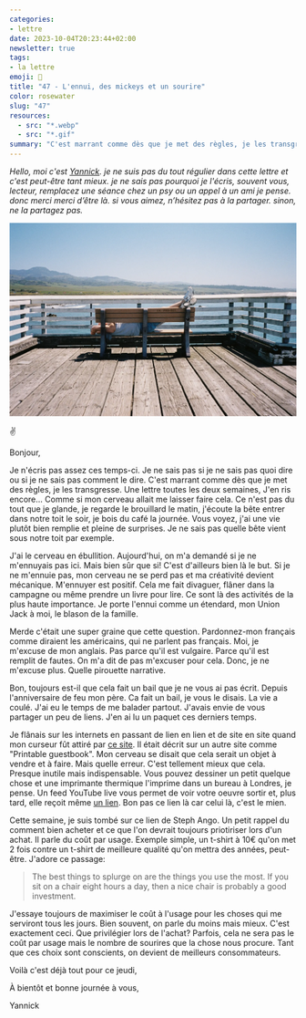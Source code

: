 ```yaml
---
categories:
- lettre
date: 2023-10-04T20:23:44+02:00
newsletter: true
tags:
- la lettre
emoji: 💌
title: "47 - L'ennui, des mickeys et un sourire"
color: rosewater
slug: "47"
resources:
  - src: "*.webp"
  - src: "*.gif"
summary: "C'est marrant comme dès que je met des règles, je les transgresse. Une lettre toutes les deux semaines, J'en ris encore... Comme si mon cerveau allait me laisser faire cela"
---
```


*Hello, moi c'est [Yannick](https://yannickschutz.com). je ne suis pas du tout régulier dans cette lettre et c'est peut-être tant mieux. je ne sais pas pourquoi je l'écris, souvent vous, lecteur, remplacez une séance chez un psy ou un appel à un ami je pense. donc merci merci d’être là. si vous aimez, n’hésitez pas à la partager. sinon, ne la partagez pas.*

 ![](cover.webp)

✌️

Bonjour,

Je n'écris pas assez ces temps-ci. Je ne sais pas si je ne sais pas quoi dire ou si je ne sais pas comment le dire. C'est marrant comme dès que je met des règles, je les transgresse. Une lettre toutes les deux semaines, J'en ris encore... Comme si mon cerveau allait me laisser faire cela. Ce n'est pas du tout que je glande, je regarde le brouillard le matin, j'écoute la bête entrer dans notre toit le soir, je bois du café la journée. Vous voyez, j'ai une vie plutôt bien remplie et pleine de surprises. Je ne sais pas quelle bête vient sous notre toit par exemple.

J'ai le cerveau en ébullition. Aujourd'hui, on m'a demandé si je ne m'ennuyais pas ici. Mais bien sûr que si! C'est d'ailleurs bien là le but. Si je ne m'ennuie pas, mon cerveau ne se perd pas et ma créativité devient mécanique. M'ennuyer est positif. Cela me fait divaguer, flâner dans la campagne ou même prendre un livre pour lire. Ce sont là des activités de la plus haute importance. Je porte l'ennui comme un étendard, mon Union Jack à moi, le blason de la famille. 

Merde c'était une super graine que cette question. Pardonnez-mon français comme diraient les américains, qui ne parlent pas français. Moi, je m'excuse de mon anglais. Pas parce qu'il est vulgaire. Parce qu'il est remplit de fautes. On m'a dit de pas m'excuser pour cela. Donc, je ne m'excuse plus. Quelle pirouette narrative.

Bon, toujours est-il que cela fait un bail que je ne vous ai pas écrit. Depuis l'anniversaire de feu mon père. Ca fait un bail, je vous le disais. La vie a coulé. J'ai eu le temps de me balader partout. J'avais envie de vous partager un peu de liens. J'en ai lu un paquet ces derniers temps.

Je flânais sur les internets en passant de lien en lien et de site en site quand mon curseur fût attiré par [ce site](https://guestbook.goodenough.us). Il était décrit sur un autre site comme "Printable guestbook". Mon cerveau se disait que cela serait un objet à vendre et à faire. Mais quelle erreur. C'est tellement mieux que cela. Presque inutile mais indispensable. Vous pouvez dessiner un petit quelque chose et une imprimante thermique l'imprime dans un bureau à Londres, je pense. Un feed YouTube live vous permet de voir votre oeuvre sortir et, plus tard, elle reçoit même [un lien](https://t.co/o7vDsZjXpS). Bon pas ce lien là car celui là, c'est le mien.

Cette semaine, je suis tombé sur ce lien de Steph Ango. Un petit rappel du comment bien acheter et ce que l'on devrait toujours priotiriser lors d'un achat. Il parle du coût par usage. Exemple simple, un t-shirt à 10€ qu'on met 2 fois contre un t-shirt de meilleure qualité qu'on mettra des années, peut-être. J'adore ce passage:

> The best things to splurge on are the things you use the most. If you sit on a chair eight hours a day, then a nice chair is probably a good investment.

J'essaye toujours de maximiser le coût à l'usage pour les choses qui me serviront tous les jours. Bien souvent, on parle du moins mais mieux. C'est exactement ceci. Que privilégier lors de l'achat? Parfois, cela ne sera pas le coût par usage mais le nombre de sourires que la chose nous procure. Tant que ces choix sont conscients, on devient de meilleurs consommateurs.

Voilà c'est déjà tout pour ce jeudi,

À bientôt et bonne journée à vous,

Yannick

